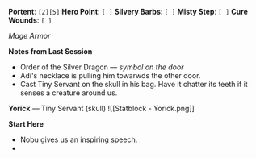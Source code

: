 **Portent**: `[2][5]`
**Hero Point**: `[ ]`
**Silvery Barbs**: `[ ]`
**Misty Step**: `[ ]`
**Cure Wounds**: `[ ]`

*Mage Armor*

**Notes from Last Session**
- Order of the Silver Dragon — *symbol on the door*
- Adi's necklace is pulling him towarwds the other door.
- Cast Tiny Servant on the skull in his bag. Have it chatter its teeth if it senses a creature around us.

**Yorick** — Tiny Servant (skull)
![[Statblock - Yorick.png]]

**Start Here**
- Nobu gives us an inspiring speech.
- 